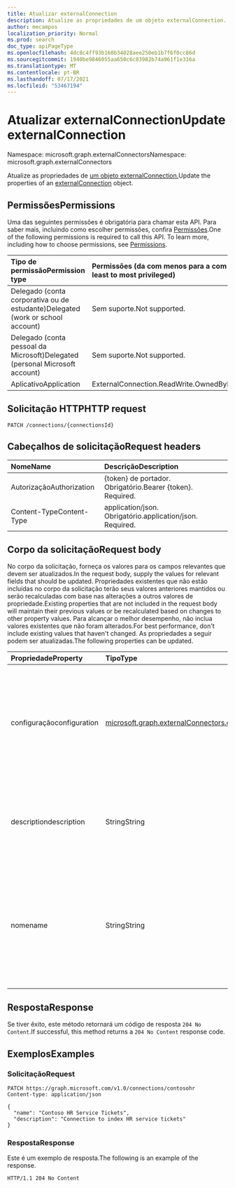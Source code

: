 ```yaml
---
title: Atualizar externalConnection
description: Atualize as propriedades de um objeto externalConnection.
author: mecampos
localization_priority: Normal
ms.prod: search
doc_type: apiPageType
ms.openlocfilehash: 4dc8c4ff93b160b34028aee250eb1b7f6f0cc86d
ms.sourcegitcommit: 1940be9846055aa650c6c03982b74a961f1e316a
ms.translationtype: MT
ms.contentlocale: pt-BR
ms.lasthandoff: 07/17/2021
ms.locfileid: "53467194"
---
```

# <a name="update-externalconnection"></a><span data-ttu-id="d4985-103">Atualizar externalConnection</span><span class="sxs-lookup"><span data-stu-id="d4985-103">Update externalConnection</span></span>

<span data-ttu-id="d4985-104">Namespace: microsoft.graph.externalConnectors</span><span class="sxs-lookup"><span data-stu-id="d4985-104">Namespace: microsoft.graph.externalConnectors</span></span>

<span data-ttu-id="d4985-105">Atualize as propriedades de [um objeto externalConnection.](../resources/externalconnectors-externalconnection.md)</span><span class="sxs-lookup"><span data-stu-id="d4985-105">Update the properties of an [externalConnection](../resources/externalconnectors-externalconnection.md) object.</span></span>

## <a name="permissions"></a><span data-ttu-id="d4985-106">Permissões</span><span class="sxs-lookup"><span data-stu-id="d4985-106">Permissions</span></span>
<span data-ttu-id="d4985-p101">Uma das seguintes permissões é obrigatória para chamar esta API. Para saber mais, incluindo como escolher permissões, confira [Permissões](/graph/permissions-reference).</span><span class="sxs-lookup"><span data-stu-id="d4985-p101">One of the following permissions is required to call this API. To learn more, including how to choose permissions, see [Permissions](/graph/permissions-reference).</span></span>

| <span data-ttu-id="d4985-109">Tipo de permissão</span><span class="sxs-lookup"><span data-stu-id="d4985-109">Permission type</span></span>                        | <span data-ttu-id="d4985-110">Permissões (da com menos para a com mais privilégios)</span><span class="sxs-lookup"><span data-stu-id="d4985-110">Permissions (from least to most privileged)</span></span> |
|:---------------------------------------|:--------------------------------------------|
| <span data-ttu-id="d4985-111">Delegado (conta corporativa ou de estudante)</span><span class="sxs-lookup"><span data-stu-id="d4985-111">Delegated (work or school account)</span></span>     | <span data-ttu-id="d4985-112">Sem suporte.</span><span class="sxs-lookup"><span data-stu-id="d4985-112">Not supported.</span></span> |
| <span data-ttu-id="d4985-113">Delegado (conta pessoal da Microsoft)</span><span class="sxs-lookup"><span data-stu-id="d4985-113">Delegated (personal Microsoft account)</span></span> | <span data-ttu-id="d4985-114">Sem suporte.</span><span class="sxs-lookup"><span data-stu-id="d4985-114">Not supported.</span></span> |
| <span data-ttu-id="d4985-115">Aplicativo</span><span class="sxs-lookup"><span data-stu-id="d4985-115">Application</span></span>                            | <span data-ttu-id="d4985-116">ExternalConnection.ReadWrite.OwnedBy</span><span class="sxs-lookup"><span data-stu-id="d4985-116">ExternalConnection.ReadWrite.OwnedBy</span></span> |

## <a name="http-request"></a><span data-ttu-id="d4985-117">Solicitação HTTP</span><span class="sxs-lookup"><span data-stu-id="d4985-117">HTTP request</span></span>

<!-- {
  "blockType": "ignored"
}
-->
``` http
PATCH /connections/{connectionsId}
```

## <a name="request-headers"></a><span data-ttu-id="d4985-118">Cabeçalhos de solicitação</span><span class="sxs-lookup"><span data-stu-id="d4985-118">Request headers</span></span>

| <span data-ttu-id="d4985-119">Nome</span><span class="sxs-lookup"><span data-stu-id="d4985-119">Name</span></span>          | <span data-ttu-id="d4985-120">Descrição</span><span class="sxs-lookup"><span data-stu-id="d4985-120">Description</span></span>                 |
|:--------------|:----------------------------|
| <span data-ttu-id="d4985-121">Autorização</span><span class="sxs-lookup"><span data-stu-id="d4985-121">Authorization</span></span> | <span data-ttu-id="d4985-p102">{token} de portador. Obrigatório.</span><span class="sxs-lookup"><span data-stu-id="d4985-p102">Bearer {token}. Required.</span></span>   |
| <span data-ttu-id="d4985-124">Content-Type</span><span class="sxs-lookup"><span data-stu-id="d4985-124">Content-Type</span></span>  | <span data-ttu-id="d4985-p103">application/json. Obrigatório.</span><span class="sxs-lookup"><span data-stu-id="d4985-p103">application/json. Required.</span></span> |

## <a name="request-body"></a><span data-ttu-id="d4985-127">Corpo da solicitação</span><span class="sxs-lookup"><span data-stu-id="d4985-127">Request body</span></span>
<span data-ttu-id="d4985-128">No corpo da solicitação, forneça os valores para os campos relevantes que devem ser atualizados.</span><span class="sxs-lookup"><span data-stu-id="d4985-128">In the request body, supply the values for relevant fields that should be updated.</span></span> <span data-ttu-id="d4985-129">Propriedades existentes que não estão incluídas no corpo da solicitação terão seus valores anteriores mantidos ou serão recalculadas com base nas alterações a outros valores de propriedade.</span><span class="sxs-lookup"><span data-stu-id="d4985-129">Existing properties that are not included in the request body will maintain their previous values or be recalculated based on changes to other property values.</span></span> <span data-ttu-id="d4985-130">Para alcançar o melhor desempenho, não inclua valores existentes que não foram alterados.</span><span class="sxs-lookup"><span data-stu-id="d4985-130">For best performance, don't include existing values that haven't changed.</span></span> <span data-ttu-id="d4985-131">As propriedades a seguir podem ser atualizadas.</span><span class="sxs-lookup"><span data-stu-id="d4985-131">The following properties can be updated.</span></span>

| <span data-ttu-id="d4985-132">Propriedade</span><span class="sxs-lookup"><span data-stu-id="d4985-132">Property</span></span>      | <span data-ttu-id="d4985-133">Tipo</span><span class="sxs-lookup"><span data-stu-id="d4985-133">Type</span></span>                                           | <span data-ttu-id="d4985-134">Descrição</span><span class="sxs-lookup"><span data-stu-id="d4985-134">Description</span></span> |
|:--------------|:-----------------------------------------------|:------------|
| <span data-ttu-id="d4985-135">configuração</span><span class="sxs-lookup"><span data-stu-id="d4985-135">configuration</span></span> | [<span data-ttu-id="d4985-136">microsoft.graph.externalConnectors.configuration</span><span class="sxs-lookup"><span data-stu-id="d4985-136">microsoft.graph.externalConnectors.configuration</span></span>](../resources/externalconnectors-configuration.md) | <span data-ttu-id="d4985-137">Especifica IDs de aplicativo adicionais que têm permissão para gerenciar a conexão e indexar conteúdo na conexão.</span><span class="sxs-lookup"><span data-stu-id="d4985-137">Specifies additional application IDs that are allowed to manage the connection and to index content in the connection.</span></span> |
| <span data-ttu-id="d4985-138">description</span><span class="sxs-lookup"><span data-stu-id="d4985-138">description</span></span>   | <span data-ttu-id="d4985-139">String</span><span class="sxs-lookup"><span data-stu-id="d4985-139">String</span></span>                                         | <span data-ttu-id="d4985-140">Descrição da conexão exibida no Centro de administração do Microsoft 365.</span><span class="sxs-lookup"><span data-stu-id="d4985-140">Description of the connection displayed in the Microsoft 365 admin center.</span></span> |
| <span data-ttu-id="d4985-141">nome</span><span class="sxs-lookup"><span data-stu-id="d4985-141">name</span></span>          | <span data-ttu-id="d4985-142">String</span><span class="sxs-lookup"><span data-stu-id="d4985-142">String</span></span>                                         | <span data-ttu-id="d4985-143">O nome de exibição da conexão a ser exibida no Centro de administração do Microsoft 365.</span><span class="sxs-lookup"><span data-stu-id="d4985-143">The display name of the connection to be displayed in the Microsoft 365 admin center.</span></span> <span data-ttu-id="d4985-144">Comprimento máximo de 128 caracteres.</span><span class="sxs-lookup"><span data-stu-id="d4985-144">Maximum length of 128 characters.</span></span> |


## <a name="response"></a><span data-ttu-id="d4985-145">Resposta</span><span class="sxs-lookup"><span data-stu-id="d4985-145">Response</span></span>

<span data-ttu-id="d4985-146">Se tiver êxito, este método retornará um código de resposta `204 No Content`.</span><span class="sxs-lookup"><span data-stu-id="d4985-146">If successful, this method returns a `204 No Content` response code.</span></span>

## <a name="examples"></a><span data-ttu-id="d4985-147">Exemplos</span><span class="sxs-lookup"><span data-stu-id="d4985-147">Examples</span></span>

### <a name="request"></a><span data-ttu-id="d4985-148">Solicitação</span><span class="sxs-lookup"><span data-stu-id="d4985-148">Request</span></span>
<!-- {
  "blockType": "request",
  "name": "update_externalconnection"
}
-->
``` http
PATCH https://graph.microsoft.com/v1.0/connections/contosohr
Content-type: application/json

{
  "name": "Contoso HR Service Tickets",
  "description": "Connection to index HR service tickets"
}
```

<!-- markdownlint-disable MD024 -->
### <a name="response"></a><span data-ttu-id="d4985-149">Resposta</span><span class="sxs-lookup"><span data-stu-id="d4985-149">Response</span></span>
<!-- markdownlint-enable MD024 -->

<span data-ttu-id="d4985-150">Este é um exemplo de resposta.</span><span class="sxs-lookup"><span data-stu-id="d4985-150">The following is an example of the response.</span></span>

<!-- {
  "blockType": "response",
  "truncated": true
} -->

```http
HTTP/1.1 204 No Content
```